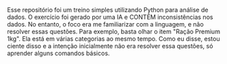 Esse repositório foi um treino simples utilizando Python para análise de dados. O exercício foi gerado por uma IA e CONTÉM inconsistências nos dados. No entanto, o foco era me familiarizar com a linguagem, e não resolver essas questões.
Para exemplo, basta olhar o item "Ração Premium 1kg". Ela está em várias categorias ao mesmo tempo. Como eu disse, estou ciente disso e a intenção inicialmente não era resolver essa questões, só aprender alguns comandos básicos.
